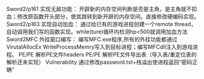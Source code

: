 Sword2/p161 实现无敌功能：
开辟新的内存空间判断是否是主角，是主角就不扣血；修改原函数开头部分，使其跳转到新开辟的内存空间。直接修改硬编码实现。
Sword2/p163 实现自动加血：
通过给已有的游戏进程创建一个remote thread，自动调用我们写的函数实现。while(ture)循环内检测hp<500就调用加血方法
Sword2MFC 外挂窗口编写：
编写MFC.exe程序,所有的外挂功能都通过VirutalAllocEx WriteProcessMemry写入到目标进程；编写MFCdll注入到游戏进程。
PE/PE 解析PE文件headers
PE/PE 解析PE文件导出表（导入表/重定位表的解析还未实现）
Vulnerability 通过修改password.txt+栈溢出使进程返回“密码正确”
